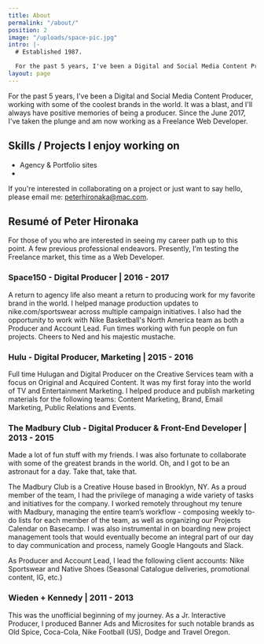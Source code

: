 ```yaml
---
title: About
permalink: "/about/"
position: 2
image: "/uploads/space-pic.jpg"
intro: |-
  # Established 1987.

  For the past 5 years, I've been a Digital and Social Media Content Producer, working with some of the coolest brands in the world. While it's been a blast and I still enjoy my role as a Producer, it's time for me to make the jump into the world of Web Development.
layout: page
---
```



For the past 5 years, I've been a Digital and Social Media Content Producer, working with some of the coolest brands in the world. It was a blast, and I'll always have positive memories of being a producer. Since the June 2017, I've taken the plunge and am now working as a Freelance Web Developer.

## Skills / Projects I enjoy working on
- Agency & Portfolio sites
- 

If you're interested in collaborating on a project or just want to say hello, please email me: [peterhironaka@mac.com](mailto:peterhironaka@mac.com).


## Resumé of Peter Hironaka
For those of you who are interested in seeing my career path up to this point. A few previous professional endeavors. Presently, I'm testing the Freelance market, this time as a Web Developer.

### Space150 - Digital Producer |  2016 - 2017

A return to agency life also meant a return to producing work for my favorite brand in the world. I helped manage production updates to nike.com/sportswear across multiple campaign initiatives. I also had the opportunity to work with Nike Basketball's North America team as both a Producer and Account Lead. Fun times working with fun people on fun projects. Cheers to Ned and his majestic mustache.


### Hulu - Digital Producer, Marketing |  2015 - 2016

Full time Hulugan and Digital Producer on the Creative Services team with a focus on Original and Acquired Content. It was my first foray into the world of TV and Entertainment Marketing. I helped produce and publish marketing materials for the following teams: Content Marketing, Brand, Email Marketing, Public Relations and Events.


### The Madbury Club - Digital Producer & Front-End Developer |  2013 - 2015

Made a lot of fun stuff with my friends. I was also fortunate to collaborate with some of the greatest brands in the world. Oh, and I got to be an astronaut for a day. Take that, take that.

The Madbury Club is a Creative House based in Brooklyn, NY. As a proud member of the team, I had the privilege of managing a wide variety of tasks and initiatives for the company. I worked remotely throughout my tenure with Madbury, managing the entire team’s workflow - composing weekly to-do lists for each member of the team, as well as organizing our Projects Calendar on Basecamp. I was also instrumental in on boarding new project management tools that would eventually become an integral part of our day to day communication and process, namely Google Hangouts and Slack.

As Producer and Account Lead, I lead the following client accounts: Nike Sportswear and Native Shoes (Seasonal Catalogue deliveries, promotional content, IG, etc.)


### Wieden + Kennedy | 2011 - 2013

This was the unofficial beginning of my journey. As a Jr. Interactive Producer, I produced Banner Ads and Microsites for such notable brands as Old Spice, Coca-Cola, Nike Football (US), Dodge and Travel Oregon.
